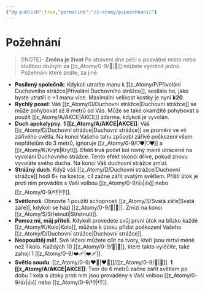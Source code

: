 ```yaml
---
{"dg-publish":true,"permalink":"/z-atomy/p/pozehnani/"}
---
```


# Požehnání
>[!NOTE]- **Změna je život**
>Po strávení dne péčí o posvátné místo nebo službou druhým za [[z_Atomy/0-9/🔋\|🔋]] můžete vyměnit jedno Požehnání které znáte, za jiné.

- **Posílený společník**: Kdykoli utratíte manu k [[z_Atomy/P/Přivolání Duchovního strážce\|Přivolání Duchovního strážce]], sesíláte ho, jako byste utratili o +1 manu více. Maximální velikost kostky je nyní **k20**.
⠀
- **Rychlý posel**: Váš [[z_Atomy/D/Duchovní strážce\|Duchovní strážce]] se může pohybovat až 8 metrů od Vás. Může se také okamžitě pohybovat a použít [[z_Atomy/A/AKCE\|AKCE]] zdarma, kdykoli je vyvolán.
⠀
- **Duch apokalypsy**. **1 [[z_Atomy/A/AKCE\|AKCE]]**: Váš [[z_Atomy/D/Duchovní strážce\|Duchovní strážce]] se promění ve vír zářivého světla. Na konci Vašeho tahu způsobí zářivé poškození všem nepřátelům do 3 metrů, ignoruje [[z_Atomy/0-9/⛉⛊\|⛉⛊]] a [[z_Atomy/K/Krytí\|Krytí]]. Efekt trvá počet kol rovný maně utracené na vyvolání Duchovního strážce. Tento efekt skončí dříve, pokud znovu vyvoláte svého ducha. Na konci Váš duchovní strážce zmizí.
⠀
- **Strážný duch**. Když váš [[z_Atomy/D/Duchovní strážce\|Duchovní strážce]] hodí 6+ na kostce, cíl začne zářit svatým světlem. Příští útok je proti nim prováděn s Vaší volbou [[z_Atomy/0-9/👍\|👍]] nebo [[z_Atomy/0-9/👎\|👎]].
⠀
- **Světlonoš**. Obnovte 1 použití schopnosti [[z_Atomy/S/Svatá záře\|Svatá záře]], kdykoli se hází [[z_Atomy/0-9/🏁\|🏁]]. Zmizí na konci [[z_Atomy/S/Střetnutí\|Střetnutí]].
⠀
- **Pomoz mi, můj příteli**. Kdykoli provedete svůj první útok na blízko každé [[z_Atomy/K/Kolo\|Kolo]], můžete k útoku přidat poškození Vašeho [[z_Atomy/D/Duchovní strážce\|Duchovní strážce]].
⠀
- **Neopouštěj mě!**. Své léčení můžete cílit na tvory, kteří jsou mrtví méně než 1 kolo. Každých 10 [[z_Atomy/0-9/💖\|💖]], které takto vyléčíte, také zahojí 1 [[z_Atomy/0-9/❤️‍🩹\|❤️‍🩹]].
⠀
- **Světlo soudu**. [[z_Atomy/0-9/❤️‍🔥\|❤️‍🔥]]/[[z_Atomy/0-9/🔋\|🔋]]. **1 [[z_Atomy/A/AKCE\|AKCE]]**: Tvor do 6 metrů začne zářit světlem po dobu 1 kola a útoky proti nim jsou prováděny s Vaší volbou [[z_Atomy/0-9/👍\|👍]] nebo [[z_Atomy/0-9/👎\|👎]].